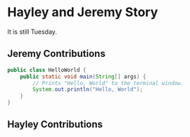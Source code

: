 # Hayley and Jeremy Story

It is still Tuesday.


## Jeremy Contributions
```java
public class HelloWorld {
    public static void main(String[] args) {
        // Prints "Hello, World" to the terminal window.
        System.out.println("Hello, World");
    }
}
```


## Hayley Contributions